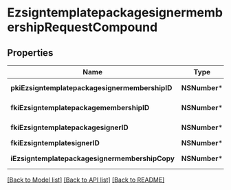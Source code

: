 # EzsigntemplatepackagesignermembershipRequestCompound

## Properties
Name | Type | Description | Notes
------------ | ------------- | ------------- | -------------
**pkiEzsigntemplatepackagesignermembershipID** | **NSNumber*** | The unique ID of the Ezsigntemplatepackagesignermembership | [optional] 
**fkiEzsigntemplatepackagemembershipID** | **NSNumber*** | The unique ID of the Ezsigntemplatepackagemembership | 
**fkiEzsigntemplatepackagesignerID** | **NSNumber*** | The unique ID of the Ezsigntemplatepackagesigner | 
**fkiEzsigntemplatesignerID** | **NSNumber*** | The unique ID of the Ezsigntemplatesigner | 
**iEzsigntemplatepackagesignermembershipCopy** | **NSNumber*** | The Copy number in case of multiple copies. | [optional] 

[[Back to Model list]](../README.md#documentation-for-models) [[Back to API list]](../README.md#documentation-for-api-endpoints) [[Back to README]](../README.md)


